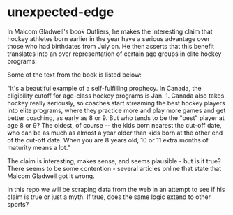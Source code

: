 # unexpected-edge

In Malcom Gladwell's book Outliers, he makes the interesting claim that hockey athletes born earlier in the year have a serious advantage over those who had birthdates from July on. He then asserts that this benefit translates into an over representation of certain age groups in elite hockey programs.

Some of the text from the book is listed below: 

“It's a beautiful example of a self-fulfilling prophecy. In Canada, the eligibility cutoff for age-class hockey programs is Jan. 1. Canada also takes hockey really seriously, so coaches start streaming the best hockey players into elite programs, where they practice more and play more games and get better coaching, as early as 8 or 9. But who tends to be the "best" player at age 8 or 9? The oldest, of course -- the kids born nearest the cut-off date, who can be as much as almost a year older than kids born at the other end of the cut-off date. When you are 8 years old, 10 or 11 extra months of maturity means a lot."

The claim is interesting, makes sense, and seems plausible - but is it true? There seems to be some contention - several articles online that state that Malcom Gladwell got it wrong.

In this repo we will be scraping data from the web in an attempt to see if his claim is true or just a myth. If true, does the same logic extend to other sports?
